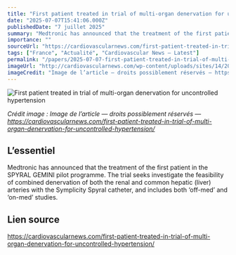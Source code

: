 ```yaml
---
title: "First patient treated in trial of multi-organ denervation for uncontrolled hypertension"
date: "2025-07-07T15:41:06.000Z"
publishedDate: "7 juillet 2025"
summary: "Medtronic has announced that the treatment of the first patient in the SPYRAL GEMINI pilot programme. The trial seeks investigate the feasibility of combined denervation of both the renal and common hepatic (liver) arteries with the Symplicity Spyral catheter, and includes both ‘off-med’ and ‘on-med’ studies."
importance: ""
sourceUrl: "https://cardiovascularnews.com/first-patient-treated-in-trial-of-multi-organ-denervation-for-uncontrolled-hypertension/"
tags: ["France", "Actualité", "Cardiovascular News — Latest"]
permalink: "/papers/2025-07-07-first-patient-treated-in-trial-of-multi-organ-denervation-for-uncontrolled-hypertension"
imageUrl: "http://cardiovascularnews.com/wp-content/uploads/sites/14/2025/07/Medtronic_Hybrid_Ablation_transparent-Copy.png"
imageCredit: "Image de l’article — droits possiblement réservés — https://cardiovascularnews.com/first-patient-treated-in-trial-of-multi-organ-denervation-for-uncontrolled-hypertension/"
---
```


![First patient treated in trial of multi-organ denervation for uncontrolled hypertension](http://cardiovascularnews.com/wp-content/uploads/sites/14/2025/07/Medtronic_Hybrid_Ablation_transparent-Copy.png)

*Crédit image : Image de l’article — droits possiblement réservés — https://cardiovascularnews.com/first-patient-treated-in-trial-of-multi-organ-denervation-for-uncontrolled-hypertension/*

## L’essentiel

Medtronic has announced that the treatment of the first patient in the SPYRAL GEMINI pilot programme. The trial seeks investigate the feasibility of combined denervation of both the renal and common hepatic (liver) arteries with the Symplicity Spyral catheter, and includes both ‘off-med’ and ‘on-med’ studies.

## Lien source

https://cardiovascularnews.com/first-patient-treated-in-trial-of-multi-organ-denervation-for-uncontrolled-hypertension/
